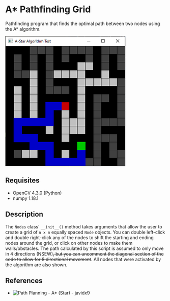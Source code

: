 # A* Pathfinding Grid
Pathfinding program that finds the optimal path between two nodes using the A* algorithm.

![Sample image](astar.PNG)

## Requisites 
* OpenCV 4.3.0 (Python)
* numpy 1.18.1

## Description
The `Nodes` class' `__init__()` method takes arguments that allow the user to create a grid of `n x n` equally spaced `Node` objects. You can double left-click and double right-click any of the nodes to shift the starting and ending nodes around the grid, or click on other nodes to make them walls/obstacles. The path calculated by this script is assumed to only move in 4 directions (NSEW)~~, but you can uncomment the diagonal section of the code to allow for 8 directional movement~~. All nodes that were activated by the algorithm are also shown.

## References
* ![Path Planning - A* (Star)](https://www.youtube.com/watch?v=icZj67PTFhc) - javidx9
